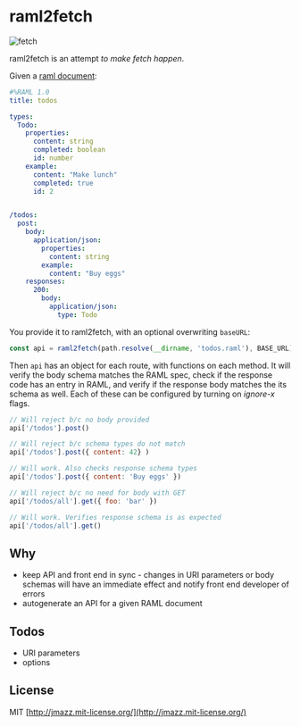 # raml2fetch

![fetch](https://cloud.githubusercontent.com/assets/1270998/16381488/df1afb3c-3c4a-11e6-9aa2-218e11cb56e5.gif)

raml2fetch is an attempt *to make fetch happen*.

Given a [raml document](https://github.com/thejmazz/raml2fetch/blob/master/test/todos/todos.raml):

```yaml
#%RAML 1.0
title: todos

types:
  Todo:
    properties:
      content: string
      completed: boolean
      id: number
    example:
      content: "Make lunch"
      completed: true
      id: 2


/todos:
  post:
    body:
      application/json:
        properties:
          content: string
        example:
          content: "Buy eggs"
    responses:
      200:
        body:
          application/json:
            type: Todo
```

You provide it to raml2fetch, with an optional overwriting `baseURL`:

```js
const api = raml2fetch(path.resolve(__dirname, 'todos.raml'), BASE_URL)
```

Then `api` has an object for each route, with functions on each method. It will verify the body schema matches the RAML spec, check if the response code has an entry in RAML, and verify if the response body matches the its schema as well. Each of these can be configured by turning on *ignore-x* flags.

```js
// Will reject b/c no body provided
api['/todos'].post()

// Will reject b/c schema types do not match
api['/todos'].post({ content: 42} )

// Will work. Also checks response schema types
api['/todos'].post({ content: 'Buy eggs' })

// Will reject b/c no need for body with GET
api['/todos/all'].get({ foo: 'bar' })

// Will work. Verifies response schema is as expected
api['/todos/all'].get()
```



## Why

- keep API and front end in sync - changes in URI parameters or body schemas will have an immediate effect and notify front end developer of errors
- autogenerate an API for a given RAML document

## Todos

- URI parameters
- options

## License

MIT [http://jmazz.mit-license.org/](http://jmazz.mit-license.org/)
